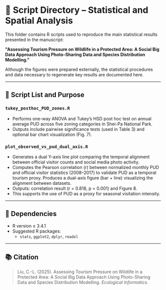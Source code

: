 # 📂 Script Directory – Statistical and Spatial Analysis

This folder contains R scripts used to reproduce the main statistical results presented in the manuscript:

**"Assessing Tourism Pressure on Wildlife in a Protected Area: A Social Big Data Approach Using Photo-Sharing Data and Species Distribution Modelling."**

Although the figures were prepared externally, the statistical procedures and data necessary to regenerate key results are documented here.

---

## 🧪 Script List and Purpose

### `tukey_posthoc_PUD_zones.R`
- Performs one-way ANOVA and Tukey’s HSD post hoc test on annual average PUD across five zoning categories in Shei-Pa National Park.
- Outputs include pairwise significance tests (used in Table 3) and optional bar chart visualization (Fig. 7).

### `plot_observed_vs_pud_dual_axis.R` 
-  Generates a dual Y-axis line plot comparing the temporal alignment between official visitor counts and social media photo activity.
-  Computes the Pearson correlation (r) between normalized monthly PUD and official visitor statistics (2008–2017) to validate PUD as a temporal tourism proxy. Produces a dual-axis figure (bar + line) visualizing the alignment between datasets.
-  Outputs: correlation result (r = 0.818, p = 0.001) and Figure 8.
-  This supports the use of PUD as a proxy for seasonal visitation intensity.

---

## 🔧 Dependencies
- R version ≥ 3.4.1
- Suggested R packages:
  - `stats`, `ggplot2`, `dplyr`, `readxl`

---

## 📚 Citation

> Liu, C.-L. (2025). Assessing Tourism Pressure on Wildlife in a Protected Area: A Social Big Data Approach Using Photo-Sharing Data and Species Distribution Modelling. _Ecological Informatics._

